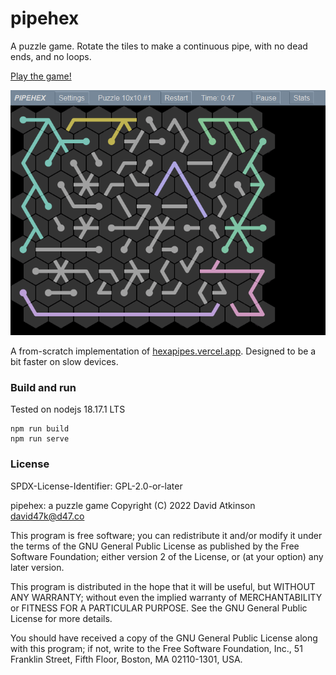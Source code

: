 # pipehex

A puzzle game. Rotate the tiles to make a continuous pipe, with no dead ends, and no loops.

[Play the game!](https://pipehex.tacticat.co/)

![Screenshot of the game](public/screenshot-pipehex.png)

A from-scratch implementation of [hexapipes.vercel.app](https://hexapipes.vercel.app/). Designed to be a bit faster on slow devices.

### Build and run

Tested on nodejs 18.17.1 LTS

```
npm run build
npm run serve
```

### License

SPDX-License-Identifier: GPL-2.0-or-later

pipehex: a puzzle game
Copyright (C) 2022 David Atkinson <david47k@d47.co>

This program is free software; you can redistribute it and/or modify it under the terms of the GNU General Public License as published by the Free Software Foundation; either version 2 of the License, or (at your option) any later version.

This program is distributed in the hope that it will be useful, but WITHOUT ANY WARRANTY; without even the implied warranty of MERCHANTABILITY or FITNESS FOR A PARTICULAR PURPOSE. See the GNU General Public License for more details.

You should have received a copy of the GNU General Public License along with this program; if not, write to the Free Software Foundation, Inc., 51 Franklin Street, Fifth Floor, Boston, MA 02110-1301, USA. 
